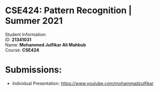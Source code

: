 # CSE424: Pattern Recognition | Summer 2021
Student Information: \
ID: **21341031** \
Name: **Mohammed Julfikar Ali Mahbub** \
Course: **CSE424** 

# Submissions:
- Individual Presentation: https://www.youtube.com/mohammadzulfikar
